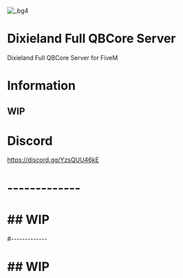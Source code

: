 ![_bg4](https://github.com/user-attachments/assets/114b7170-8a23-4ccb-8a0f-9215d8daf39a)
# Dixieland Full QBCore Server
 Dixieland Full QBCore Server for FiveM
# Information
## WIP
# Discord
https://discord.gg/YzsQUU46kE
# -------------
# ## WIP
#-------------
# ## WIP
